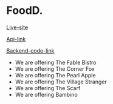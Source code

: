 # FoodD.

[Live-site](https://tourism-or-delivery-webs-ca5ea.web.app/)

[Api-link](https://dry-beyond-04598.herokuapp.com/)

[Backend-code-link](https://github.com/programming-hero-web-course1/tourism-or-delivery-website-server-side-0alif)

- We are offering The Fable Bistro
- We are offering The Corner Fox
- We are offering The Pearl Apple
- We are offering The Village Stranger
- We are offering The Scarf
- We are offering Bambino
